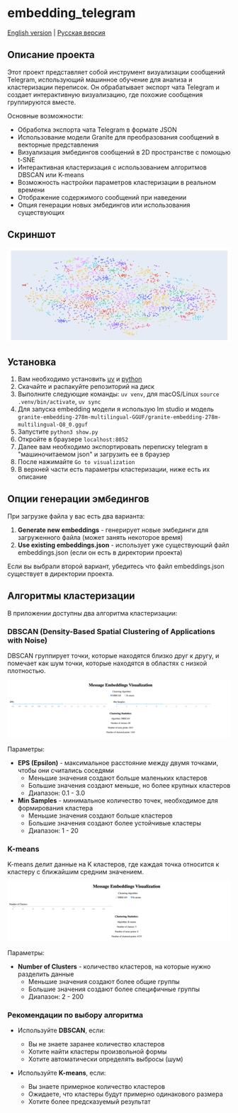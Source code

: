 # embedding_telegram

[English version](README.md) | [Русская версия](README_RU.md)

## Описание проекта

Этот проект представляет собой инструмент визуализации сообщений Telegram, использующий машинное обучение для анализа и кластеризации переписок. Он обрабатывает экспорт чата Telegram и создает интерактивную визуализацию, где похожие сообщения группируются вместе.

Основные возможности:
- Обработка экспорта чата Telegram в формате JSON
- Использование модели Granite для преобразования сообщений в векторные представления
- Визуализация эмбедингов сообщений в 2D пространстве с помощью t-SNE
- Интерактивная кластеризация с использованием алгоритмов DBSCAN или K-means
- Возможность настройки параметров кластеризации в реальном времени
- Отображение содержимого сообщений при наведении
- Опция генерации новых эмбедингов или использования существующих

## Скриншот

![Пример визуализации](images/screenshot.png)

## Установка

1) Вам необходимо установить [uv](https://github.com/astral-sh/uv) и [python](https://www.python.org/)
2) Скачайте и распакуйте репозиторий на диск
3) Выполните следующие команды: `uv venv`, для macOS/Linux `source .venv/bin/activate`, `uv sync`
4) Для запуска embedding модели я использую lm studio и модель `granite-embedding-278m-multilingual-GGUF/granite-embedding-278m-multilingual-Q8_0.gguf`
5) Запустите `python3 show.py`
6) Откройте в браузере `localhost:8052`
7) Далее вам необходимо экспортировать переписку telegram в "машиночитаемом json" и загрузить ее в браузер
8) После нажимайте `Go to visualization`
9) В верхней части есть параметры кластеризации, ниже есть их описание

## Опции генерации эмбедингов

При загрузке файла у вас есть два варианта:
1. **Generate new embeddings** - генерирует новые эмбединги для загруженного файла (может занять некоторое время)
2. **Use existing embeddings.json** - использует уже существующий файл embeddings.json (если он есть в директории проекта)

Если вы выбрали второй вариант, убедитесь что файл embeddings.json существует в директории проекта.

## Алгоритмы кластеризации

В приложении доступны два алгоритма кластеризации:

### DBSCAN (Density-Based Spatial Clustering of Applications with Noise)

DBSCAN группирует точки, которые находятся близко друг к другу, и помечает как шум точки, которые находятся в областях с низкой плотностью.

![Кластеризация DBSCAN](images/DBSCAN.png)

Параметры:
- **EPS (Epsilon)** - максимальное расстояние между двумя точками, чтобы они считались соседями
  - Меньшие значения создают больше маленьких кластеров
  - Большие значения создают меньше, но более крупных кластеров
  - Диапазон: 0.1 - 3.0
- **Min Samples** - минимальное количество точек, необходимое для формирования кластера
  - Меньшие значения создают больше кластеров
  - Большие значения создают более устойчивые кластеры
  - Диапазон: 1 - 20

### K-means

K-means делит данные на K кластеров, где каждая точка относится к кластеру с ближайшим средним значением.

![Кластеризация K-means](images/K-means.png)

Параметры:
- **Number of Clusters** - количество кластеров, на которые нужно разделить данные
  - Меньшие значения создают более общие группы
  - Большие значения создают более специфичные группы
  - Диапазон: 2 - 200

### Рекомендации по выбору алгоритма

- Используйте **DBSCAN**, если:
  - Вы не знаете заранее количество кластеров
  - Хотите найти кластеры произвольной формы
  - Хотите автоматически определять выбросы (шум)

- Используйте **K-means**, если:
  - Вы знаете примерное количество кластеров
  - Ожидаете, что кластеры будут примерно одинакового размера
  - Хотите более предсказуемый результат 